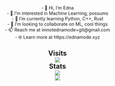 <p align="center">
- 👋 Hi, I’m Edna<br>
- 👀 I’m interested in Machine Learning, possums<br>
- 🌱 I’m currently learning Python, C++, Rust<br>
- 💞️ I’m looking to collaborate on ML, cool things<br>
- 📫 Reach me at imnotednamode+git@gmail.com<br>
- 🌐 Learn more at https://ednamode.xyz<br>
</p>

<h2 align="center"> 
  Visits <br>
  <img src="https://profile-counter.deno.dev/Ednaordinary/count.svg" />
  <br>Stats<br>
  <img src="https://github-readme-stats.vercel.app/api?username=Ednaordinary&show_icons=true" /></a>
  <br>
  <img src="https://github-readme-stats.vercel.app/api/top-langs/?username=Ednaordinary&layout=compact" /></a>
  <br>
</h2>
